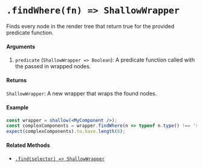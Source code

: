 # `.findWhere(fn) => ShallowWrapper`

Finds every node in the render tree that return true for the provided predicate function.


#### Arguments

1. `predicate` (`ShallowWrapper => Boolean`): A predicate function called with the passed in wrapped
nodes.



#### Returns

`ShallowWrapper`: A new wrapper that wraps the found nodes.



#### Example

```jsx
const wrapper = shallow(<MyComponent />);
const complexComponents = wrapper.findWhere(n => typeof n.type() !== 'string');
expect(complexComponents).to.have.length(8);
```


#### Related Methods

- [`.find(selector) => ShallowWrapper`](find.md)
